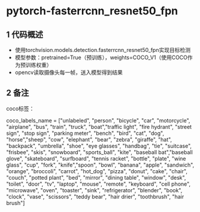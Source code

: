 # pytorch-fasterrcnn_resnet50_fpn
## 1 代码概述
- 使用torchvision.models.detection.fasterrcnn_resnet50_fpn实现目标检测
- 模型参数：pretrained=True（预训练），weights=COCO_V1（使用COCO作为预训练权重）
- opencv读取摄像头每一帧，送入模型得到结果
## 2 备注
coco标签：

coco_labels_name = ["unlabeled", "person", "bicycle", "car", "motorcycle", "airplane", "bus", "train", "truck", "boat","traffic light", "fire hydrant", "street sign", "stop sign", "parking meter", "bench", "bird", "cat", "dog", "horse","sheep", "cow", "elephant", "bear", "zebra", "giraffe", "hat", "backpack", "umbrella", "shoe", "eye glasses", "handbag", "tie", "suitcase", "frisbee", "skis", "snowboard", "sports_ball", "kite", "baseball bat","baseball glove", "skateboard", "surfboard", "tennis racket", "bottle", "plate", "wine glass", "cup", "fork", "knife","spoon", "bowl", "banana", "apple", "sandwich", "orange", "broccoli", "carrot", "hot_dog", "pizza", "donut", "cake", "chair", "couch", "potted plant", "bed", "mirror", "dining table", "window", "desk", "toilet", "door", "tv", "laptop", "mouse", "remote", "keyboard", "cell phone", "microwave", "oven", "toaster", "sink", "refrigerator", "blender", "book", "clock", "vase", "scissors", "teddy bear", "hair drier", "toothbrush", "hair brush"]
